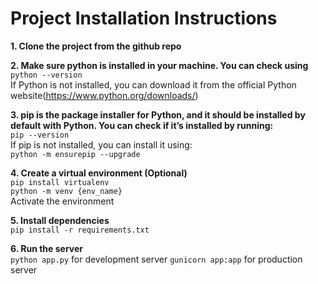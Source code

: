 # Project Installation Instructions
**1. Clone the project from the github repo**<br/>

**2. Make sure python is installed in your machine. You can check using**<br/>
`python --version`<br/>
If Python is not installed, you can download it from the official Python website(https://www.python.org/downloads/)

**3. pip is the package installer for Python, and it should be installed by default with Python. You can check if it’s installed by running:**<br/>
`pip --version`<br/>
If pip is not installed, you can install it using:<br/>
`python -m ensurepip --upgrade`

**4. Create a virtual environment (Optional)**<br/>
`pip install virtualenv`<br/>
`python -m venv {env_name}`<br/>
Activate the environment

**5. Install dependencies**<br/>
`pip install -r requirements.txt`<br/>

**6. Run the server**<br/>
`python app.py` for development server
`gunicorn app:app` for production server

